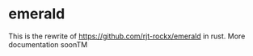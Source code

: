 # emerald

This is the rewrite of https://github.com/rjt-rockx/emerald in rust.
More documentation soonTM
